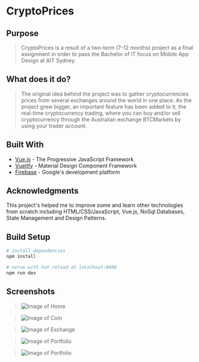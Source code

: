 # CryptoPrices

## Purpose
> CryptoPrices is a result of a two-term (7-12 months) project as a final assignment in order to pass the Bachelor of IT focus on Mobile App Design at AIT Sydney.

## What does it do?
> The original idea behind the project was to gather cryptocurrencies prices from several exchanges around the world in one place. 
As the project grew bigger, an important feature has been added to it, the real-time cryptocurrency trading, where you can buy and/or sell cryptocurrency through the Australian exchange BTCMarkets by using your trader account.

## Built With

* [Vue.js](https://vuejs.org/) - The Progressive JavaScript Framework
* [Vuetify](https://vuetifyjs.com/en/) - Material Design Component Framework
* [Firebase](https://firebase.google.com/) - Google's development platform

## Acknowledgments
This project's helped me to improve some and learn other technologies from scratch including HTML/CSS/JavaScript, Vue.js, NoSql Databases, State Management and Design Patterns.

## Build Setup

``` bash
# install dependencies
npm install

# serve with hot reload at localhost:8080
npm run dev
```
## Screenshots
> ![Image of Home](https://github.com/jcbertolucci/CryptoPrices/blob/master/localhost_8081_.png)

> ![Image of Coin](https://github.com/jcbertolucci/CryptoPrices/blob/master/localhost_8081_coin.png)

> ![Image of Exchange](https://github.com/jcbertolucci/CryptoPrices/blob/master/localhost_8081_exchange_trade_btcMarkets.png)

> ![Image of Portfolio](https://github.com/jcbertolucci/CryptoPrices/blob/master/localhost_8081_portfolio.png)

> ![Image of Portfolio](https://github.com/jcbertolucci/CryptoPrices/blob/master/localhost_8081_addexchange.png)
